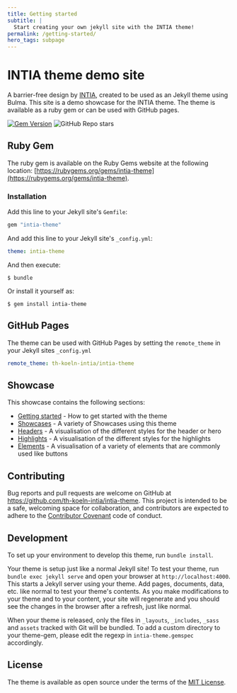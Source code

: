 ```yaml
---
title: Getting started
subtitle: |
  Start creating your own jekyll site with the INTIA theme!
permalink: /getting-started/
hero_tags: subpage
---
```


# INTIA theme demo site

A barrier-free design by [INTIA](https://intia.de), created to be used as an Jekyll theme using Bulma.
This site is a demo showcase for the INTIA theme. The theme is available as a ruby gem or can be used with GitHub pages.

[![Gem Version](https://badge.fury.io/rb/intia-theme.svg)](https://badge.fury.io/rb/intia-theme)
![GitHub Repo stars](https://img.shields.io/github/stars/th-koeln-intia/intia-theme?style=social)

## Ruby Gem

The ruby gem is available on the Ruby Gems website at the following location: [https://rubygems.org/gems/intia-theme](https://rubygems.org/gems/intia-theme).

### Installation

Add this line to your Jekyll site's `Gemfile`:

```ruby
gem "intia-theme"
```

And add this line to your Jekyll site's `_config.yml`:

```yaml
theme: intia-theme
```

And then execute:

    $ bundle

Or install it yourself as:

    $ gem install intia-theme

## GitHub Pages

The theme can be used with GitHub Pages by setting the `remote_theme` in your Jekyll sites `_config.yml`

```yml
remote_theme: th-koeln-intia/intia-theme
```

## Showcase

This showcase contains the following sections:

- [Getting started](/getting-started/) - How to get started with the theme
- [Showcases](/showcases/) - A variety of Showcases using this theme
- [Headers](/headers/) - A visualisation of the different styles for the header or hero
- [Highlights](/highlights/) - A visualisation of the different styles for the highlights
- [Elements](/elements/) - A visualisation of a variety of elements that are commonly used like buttons

## Contributing

Bug reports and pull requests are welcome on GitHub at https://github.com/th-koeln-intia/intia-theme. This project is intended to be a safe, welcoming space for collaboration, and contributors are expected to adhere to the [Contributor Covenant](http://contributor-covenant.org) code of conduct.

## Development

To set up your environment to develop this theme, run `bundle install`.

Your theme is setup just like a normal Jekyll site! To test your theme, run `bundle exec jekyll serve` and open your browser at `http://localhost:4000`. This starts a Jekyll server using your theme. Add pages, documents, data, etc. like normal to test your theme's contents. As you make modifications to your theme and to your content, your site will regenerate and you should see the changes in the browser after a refresh, just like normal.

When your theme is released, only the files in `_layouts`, `_includes`, `_sass` and `assets` tracked with Git will be bundled.
To add a custom directory to your theme-gem, please edit the regexp in `intia-theme.gemspec` accordingly.

## License

The theme is available as open source under the terms of the [MIT License](https://opensource.org/licenses/MIT).
